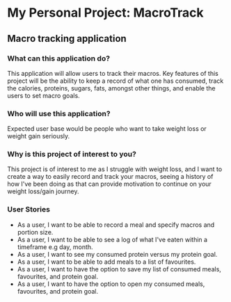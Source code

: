 # My Personal Project: MacroTrack

## Macro tracking application

### What can this application do?
This application will allow users to track their macros. Key features of this project will be the ability to keep a 
record of what one has consumed, track the calories, proteins, sugars, fats, amongst other things, and enable the users to set 
macro goals. 

### Who will use this application? 
Expected user base would be people who want to take weight loss or weight gain seriously. 

### Why is this project of interest to you?
This project is of interest to me as I struggle with weight loss, and I want to create a way to easily record and track your macros, 
seeing a history of how I've been doing as that can provide motivation to continue on your weight loss/gain journey. 

### User Stories
- As a user, I want to be able to record a meal and specify macros and portion size.
- As a user, I want to be able to see a log of what I've eaten within a timeframe e.g day, month.
- As a user, I want to see my consumed protein versus my protein goal.
- As a user, I want to be able to add meals to a list of favourites.
- As a user, I want to have the option to save my list of consumed meals, favourites, and protein goal. 
- As a user, I want to have the option to open my consumed meals, favourites, and protein goal. 
